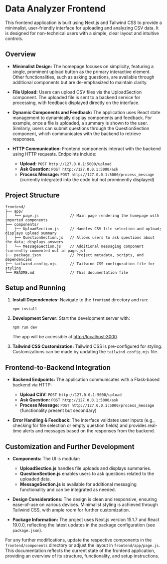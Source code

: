 # Data Analyzer Frontend

This frontend application is built using Next.js and Tailwind CSS to provide a minimalist, user-friendly interface for uploading and analyzing CSV data. It is designed for non-technical users with a simple, clear layout and intuitive controls.

## Overview

- **Minimalist Design:**
  The homepage focuses on simplicity, featuring a single, prominent upload button as the primary interactive element. Other functionalities, such as asking questions, are available through additional components but are de-emphasized to maintain clarity.

- **File Upload:**
  Users can upload CSV files via the UploadSection component. The uploaded file is sent to a backend service for processing, with feedback displayed directly on the interface.

- **Dynamic Components and Feedback:**
  The application uses React state management to dynamically display components and feedback. For example, once a file is uploaded, a summary is shown to the user. Similarly, users can submit questions through the QuestionSection component, which communicates with the backend to retrieve responses.

- **HTTP Communication:**
  Frontend components interact with the backend using HTTP requests. Endpoints include:
  - **Upload:** `POST http://127.0.0.1:5000/upload`
  - **Ask Question:** `POST http://127.0.0.1:5000/ask`
  - **Process Message:** `POST http://127.0.0.1:5000/process_message` (currently integrated into the code but not prominently displayed)

## Project Structure

```
frontend/
├── app/
│   └── page.js              // Main page rendering the homepage with imported components
├── components/
│   ├── UploadSection.js     // Handles CSV file selection and upload; displays upload summary
│   ├── QuestionSection.js   // Allows users to ask questions about the data; displays answers
│   └── MessageSection.js    // Additional messaging component (currently commented out in page.js)
├── package.json             // Project metadata, scripts, and dependencies
├── tailwind.config.mjs      // Tailwind CSS configuration file for styling
└── README.md                // This documentation file
```

## Setup and Running

1. **Install Dependencies:**
   Navigate to the `frontend` directory and run:
   ```
   npm install
   ```

2. **Development Server:**
   Start the development server with:
   ```
   npm run dev
   ```
   The app will be accessible at [http://localhost:3000](http://localhost:3000).

3. **Tailwind CSS Customization:**
   Tailwind CSS is pre-configured for styling. Customizations can be made by updating the `tailwind.config.mjs` file.

## Frontend-to-Backend Integration

- **Backend Endpoints:**
  The application communicates with a Flask-based backend via HTTP:
  - **Upload CSV:** `POST http://127.0.0.1:5000/upload`
  - **Ask Question:** `POST http://127.0.0.1:5000/ask`
  - **Process Message:** `POST http://127.0.0.1:5000/process_message` (functionality present but secondary)

- **Error Handling & Feedback:**
  The interface validates user inputs (e.g., checking for file selection or empty question fields) and provides real-time alerts and messages based on the responses from the backend.

## Customization and Further Development

- **Components:**
  The UI is modular:
  - **UploadSection.js** handles file uploads and displays summaries.
  - **QuestionSection.js** enables users to ask questions related to the uploaded data.
  - **MessageSection.js** is available for additional messaging functionality and can be integrated as needed.

- **Design Considerations:**
  The design is clean and responsive, ensuring ease-of-use on various devices. Minimalist styling is achieved through Tailwind CSS, with ample room for further customization.

- **Package Information:**
  The project uses Next.js version 15.1.7 and React 19.0.0, reflecting the latest updates in the package configuration (see `package.json`).

For any further modifications, update the respective components in the `frontend/components` directory or adjust the layout in `frontend/app/page.js`. This documentation reflects the current state of the frontend application, providing an overview of its structure, functionality, and setup instructions.
